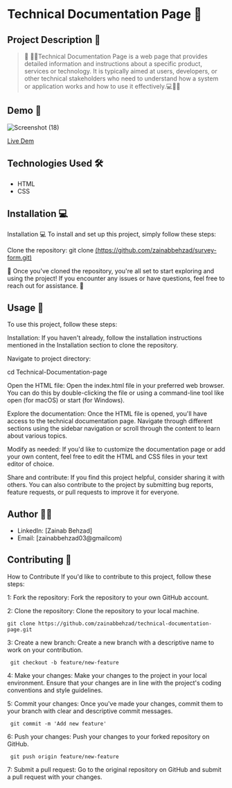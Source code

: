 # Technical Documentation Page 🚀

## Project Description 📝

> 🌟 👩‍💻Technical Documentation Page is a web page that provides detailed information and instructions about a specific product, services or technology. It is typically aimed at users, developers, or other technical stakeholders who need to understand how a system or application works and how to use it effectively.💻📝🚀

## Demo 📸
![Screenshot (18)](https://github.com/zainabbehzad/technical-documentation-page/assets/168668702/3f07cafc-ff27-4393-b179-ee9ffb98d42e)


[Live Dem](https://zainabbehzad.github.io/technical-documentation-page/)

## Technologies Used 🛠️
- HTML
- CSS

## Installation 💻

Installation 💻
To install and set up this project, simply follow these steps:

Clone the repository:
git clone [(https://github.com/zainabbehzad/survey-form.git)](https://github.com/zainabbehzad/technical-documentation-page.git)

🎉 Once you've cloned the repository, you're all set to start exploring and using the project! If you encounter any issues or have questions, feel free to reach out for assistance. 🚀

## Usage 🎯
To use this project, follow these steps:

Installation: If you haven't already, follow the installation instructions mentioned in the Installation section to clone the repository.

Navigate to project directory:

  cd Technical-Documentation-page

Open the HTML file: Open the index.html file in your preferred web browser. You can do this by double-clicking the file or using a command-line tool like open (for macOS) or start (for Windows).

Explore the documentation: Once the HTML file is opened, you'll have access to the technical documentation page. Navigate through different sections using the sidebar navigation or scroll through the content to learn about various topics.

Modify as needed: If you'd like to customize the documentation page or add your own content, feel free to edit the HTML and CSS files in your text editor of choice.

Share and contribute: If you find this project helpful, consider sharing it with others. You can also contribute to the project by submitting bug reports, feature requests, or pull requests to improve it for everyone.


## Author 👩‍💻

- LinkedIn: [Zainab Behzad]
- Email: [zainabbehzad03@gmailcom)

## Contributing 🤝

How to Contribute
If you'd like to contribute to this project, follow these steps:

1: Fork the repository: Fork the repository to your own GitHub account.

2: Clone the repository: Clone the repository to your local machine.

    git clone https://github.com/zainabbehzad/technical-documentation-page.git

3: Create a new branch: Create a new branch with a descriptive name to work on your contribution.

     git checkout -b feature/new-feature

4: Make your changes: Make your changes to the project in your local environment. Ensure that your changes are in line with the project's coding conventions and style guidelines.

5: Commit your changes: Once you've made your changes, commit them to your branch with clear and descriptive commit messages.

     git commit -m 'Add new feature'

6: Push your changes: Push your changes to your forked repository on GitHub.

     git push origin feature/new-feature
    
7: Submit a pull request: Go to the original repository on GitHub and submit a pull request with your changes.


